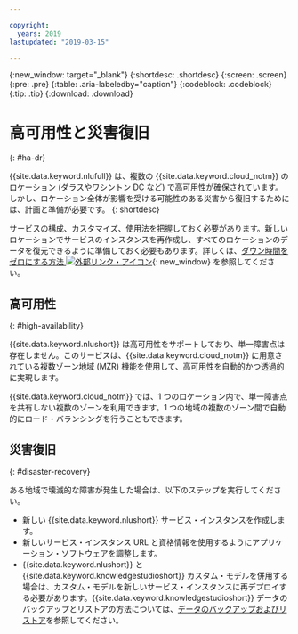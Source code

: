 ```yaml
---

copyright:
  years: 2019
lastupdated: "2019-03-15"

---
```


{:new_window: target="_blank"}
{:shortdesc: .shortdesc}
{:screen: .screen}
{:pre: .pre}
{:table: .aria-labeledby="caption"}
{:codeblock: .codeblock}
{:tip: .tip}
{:download: .download}

# 高可用性と災害復旧
{: #ha-dr}

{{site.data.keyword.nlufull}} は、複数の {{site.data.keyword.cloud_notm}} のロケーション (ダラスやワシントン DC など) で高可用性が確保されています。しかし、ロケーション全体が影響を受ける可能性のある災害から復旧するためには、計画と準備が必要です。
{: shortdesc}

サービスの構成、カスタマイズ、使用法を把握しておく必要があります。新しいロケーションでサービスのインスタンスを再作成し、すべてのロケーションのデータを復元できるように準備しておく必要もあります。詳しくは、[ダウン時間をゼロにする方法 ![外部リンク・アイコン](../../icons/launch-glyph.svg "外部リンク・アイコン")](/docs/overview?topic=overview-zero-downtime#zero-downtime){: new_window} を参照してください。

## 高可用性
{: #high-availability}

{{site.data.keyword.nlushort}} は高可用性をサポートしており、単一障害点は存在しません。このサービスは、{{site.data.keyword.cloud_notm}} に用意されている複数ゾーン地域 (MZR) 機能を使用して、高可用性を自動的かつ透過的に実現します。

{{site.data.keyword.cloud_notm}} では、1 つのロケーション内で、単一障害点を共有しない複数のゾーンを利用できます。1 つの地域の複数のゾーン間で自動的にロード・バランシングを行うこともできます。

## 災害復旧
{: #disaster-recovery}

ある地域で壊滅的な障害が発生した場合は、以下のステップを実行してください。

- 新しい {{site.data.keyword.nlushort}} サービス・インスタンスを作成します。
- 新しいサービス・インスタンス URL と資格情報を使用するようにアプリケーション・ソフトウェアを調整します。
- {{site.data.keyword.nlushort}} と {{site.data.keyword.knowledgestudioshort}} カスタム・モデルを併用する場合は、カスタム・モデルを新しいサービス・インスタンスに再デプロイする必要があります。{{site.data.keyword.knowledgestudioshort}} データのバックアップとリストアの方法については、[データのバックアップおよびリストア](/docs/services/watson-knowledge-studio?topic=watson-knowledge-studio-backup-restore#restoremodels)を参照してください。 
